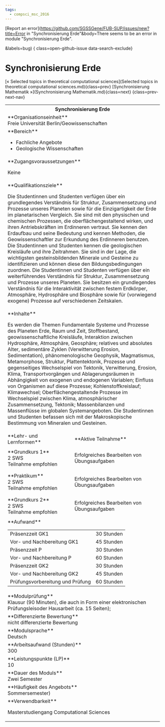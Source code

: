```yaml
---
tags:
  - compsci_msc_2016
---
```

[Report an error](https://github.com/SGSSGene/FUB-SUP/issues/new?title=Error in "Synchronisierung Erde"&body=There seems to be an error in module "Synchronisierung Erde".

<Describe here a slightly more detailed description of what is wrong>&labels=bug)
{ class=open-github-issue data-search-exclude}

# Synchronisierung Erde

[« Selected topics in theoretical computational sciences](Selected topics in theoretical computational sciences.md){class=prev}
[Synchronisierung Mathematik »](Synchronisierung Mathematik.md){class=next}
{class=prev-next-nav}

<table markdown id="moduledesc">
<tr markdown class="moduledesc_head"><th colspan="2">Synchronisierung Erde </th></tr>
<tr markdown><td colspan="2">**Organisationseinheit**   <br>Freie Universität Berlin/Geowissenschaften</td></tr>

<tr markdown><td colspan="2">**Bereich**<br>


- Fachliche Angebote
- Geologische Wissenschaften

</td></tr>

<tr markdown><td colspan="2">**Zugangsvoraussetzungen** <br>

Keine


</td></tr>
<tr markdown><td colspan="2">**Qualifikationsziele**    <br>

Die Studentinnen und Studenten verfügen über ein grundlegendes Verständnis
für Struktur, Zusammensetzung und Prozesse unseres Planeten sowie für die
Einzigartigkeit der Erde im planetarischen Vergleich. Sie sind mit den
physischen und chemischen Prozessen, die oberflächengestaltend wirken, und
ihren Antriebskräften im Erdinneren vertraut. Sie kennen den Erdaufbau und
seine Bedeutung und kennen Methoden, die Geowissenschaftler zur Erkundung
des Erdinneren benutzen. Die Studentinnen und Studenten kennen die
geologischen Kreisläufe und ihre Zeitrahmen. Sie sind in der Lage, die
wichtigsten gesteinsbildenden Minerale und Gesteine zu identifizieren und
können diese den Bildungsbedingungen zuordnen. Die Studentinnen und
Studenten verfügen über ein weiterführendes Verständnis für Struktur,
Zusammensetzung und Prozesse unseres Planeten. Sie besitzen ein
grundlegendes Verständnis für die Interaktivität zwischen festem Erdkörper,
Atmosphäre, Hydrosphäre und Biosphäre sowie für (vorwiegend exogene)
Prozesse auf verschiedenen Zeitskalen.


</td></tr>
<tr markdown><td colspan="2">**Inhalte**                <br>

Es werden die Themen Fundamentale Systeme und Prozesse des Planeten Erde,
Raum und Zeit, Stoffbestand, geowissenschaftliche Kreisläufe, Interaktion
zwischen Hydrosphäre, Atmosphäre, Geosphäre; relatives und absolutes Alter,
sedimentäre Zyklen (Verwitterung Erosion, Sedimentation), phänomenologische
Geophysik, Magmatismus, Metamorphose, Struktur, Plattentektonik, Prozesse
und gegenseitiges Wechselspiel von Tektonik, Verwitterung, Erosion, Klima,
Transportvorgängen und Ablagerungsräumen in Abhängigkeit von exogenen und
endogenen Variablen; Einfluss von Organismen auf diese Prozesse;
Kohlenstoffkreislauf; Klimawechsel; Oberflächengestaltende Prozesse im
Wechselspiel zwischen Klima, atmosphärischer Zusammensetzung, Tektonik;
Massenbilanzen und Massenflüsse im globalen Systemangeboten. Die
Studentinnen und Studenten befassen sich mit der Makroskopische Bestimmung
von Mineralen und Gesteinen.


</td></tr>

<tr markdown><td>**Lehr- und Lernformen**</td><td>**Aktive Teilnahme**</td></tr>
<tr markdown><td> **Grundkurs 1** <br>2 SWS <br> Teilnahme empfohlen</td><td>

Erfolgreiches Bearbeiten von Übungsaufgaben
</td></tr>
<tr markdown><td> **Praktikum** <br>2 SWS <br> Teilnahme empfohlen</td><td>

Erfolgreiches Bearbeiten von Übungsaufgaben
</td></tr>
<tr markdown><td> **Grundkurs 2** <br>2 SWS <br> Teilnahme empfohlen</td><td>

Erfolgreiches Bearbeiten von Übungsaufgaben
</td></tr>
<tr markdown><td colspan="2">**Aufwand**                <br>
<table class="aufwand_table">
<tr><td>Präsenzzeit GK1</td><td>30 Stunden</td></tr>
<tr><td>Vor- und Nachbereitung GK1</td><td>45 Stunden</td></tr>
<tr><td>Präsenzzeit P</td><td>30 Stunden</td></tr>
<tr><td>Vor- und Nachbereitung P</td><td>60 Stunden</td></tr>
<tr><td>Präsenzzeit GK2</td><td>30 Stunden</td></tr>
<tr><td>Vor- und Nachbereitung GK2</td><td>45 Stunden</td></tr>
<tr><td>Prüfungsvorbereitung und Prüfung</td><td>60 Stunden</td></tr>
</table>

</td></tr>
<tr markdown><td colspan="2">**Modulprüfung**             <br>Klausur (90 Minuten), die auch in Form einer elektronischen Prüfungsleisoder
Hausarbeit (ca. 15 Seiten);


</td></tr>
<tr markdown><td colspan="2">**Differenzierte Bewertung** <br>nicht differenzierte Bewertung

</td></tr>
<tr markdown><td colspan="2">**Modulsprache**             <br>Deutsch</td></tr>
<tr markdown><td colspan="2">**Arbeitsaufwand (Stunden)** <br>300</td></tr>
<tr markdown><td colspan="2">**Leistungspunkte (LP)**     <br>10</td></tr>
<tr markdown><td colspan="2">**Dauer des Moduls**         <br>Zwei Semester</td></tr>
<tr markdown><td colspan="2">**Häufigkeit des Angebots**  <br>Sommersemester)</td></tr>
<tr markdown><td colspan="2">**Verwendbarkeit**           <br>

Masterstudiengang Computational Sciences


</td></tr>

</table>
